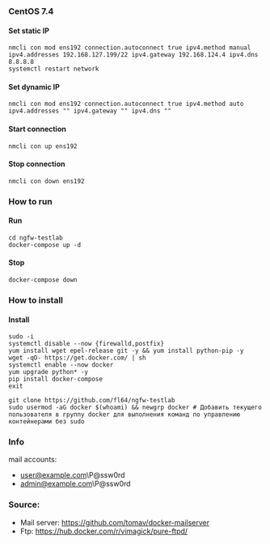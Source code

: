 ### CentOS 7.4

#### Set static IP
```shell
nmcli con mod ens192 connection.autoconnect true ipv4.method manual ipv4.addresses 192.168.127.199/22 ipv4.gateway 192.168.124.4 ipv4.dns 8.8.8.8
systemctl restart network
```
#### Set dynamic IP
```shell
nmcli con mod ens192 connection.autoconnect true ipv4.method auto ipv4.addresses "" ipv4.gateway "" ipv4.dns ""
```
#### Start connection
```shell
nmcli con up ens192
```
#### Stop connection
```shell
nmcli con down ens192
```

### How to run
#### Run
```shell
cd ngfw-testlab
docker-compose up -d
```
#### Stop
```shell
docker-compose down
```

### How to install

#### Install
```shell
sudo -i
systemctl disable --now {firewalld,postfix}
yum install wget epel-release git -y && yum install python-pip -y
wget -qO- https://get.docker.com/ | sh
systemctl enable --now docker
yum upgrade python* -y
pip install docker-compose
exit
```

```shell
git clone https://github.com/fl64/ngfw-testlab
sudo usermod -aG docker $(whoami) && newgrp docker # Добавить текущего пользователя в группу docker для выполнения команд по управлению контейнерами без sudo
```

### Info
mail accounts:
- user@example.com\P@ssw0rd
- admin@example.com\P@ssw0rd


### Source:
- Mail server: https://github.com/tomav/docker-mailserver
- Ftp: https://hub.docker.com/r/vimagick/pure-ftpd/
